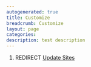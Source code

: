 ```yaml
---
autogenerated: true
title: Customize
breadcrumb: Customize
layout: page
categories: 
description: test description
---
```


1.  REDIRECT [Update Sites](Update_Sites "wikilink")
